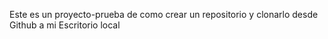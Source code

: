 Este es un proyecto-prueba de como crear un repositorio y clonarlo desde Github a mi Escritorio local